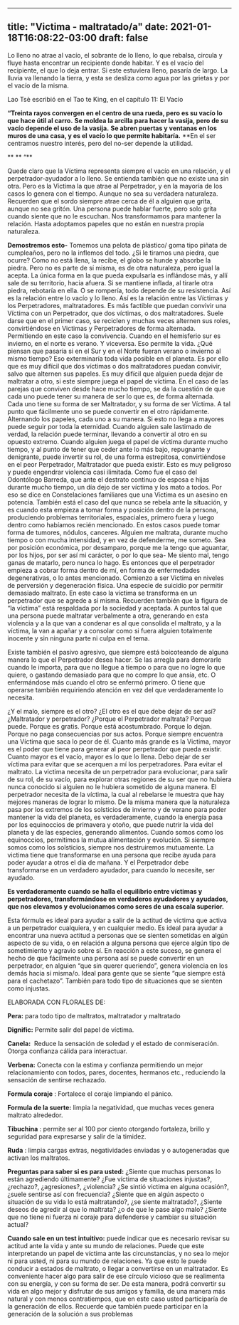 
---
title: "Victima - maltratado/a"
date: 2021-01-18T16:08:22-03:00
draft: false
--- 
        

 



Lo lleno no atrae al vacío, el
 sobrante de lo lleno, lo que rebalsa, circula y fluye hasta encontrar un
 recipiente donde habitar. Y es el vacío del recipiente, el que lo deja entrar.
 Si este estuviera lleno, pasaría de largo.
La lluvia va llenando la
 tierra, y esta se desliza como agua por las grietas y por el vacío de la misma.
 
Lao Tsè escribió en el Tao te
 King, en el capítulo 11: El Vacío
 
**“Treinta rayos
 convergen en el centro de una rueda, pero es su vacío lo que hace útil al
 carro.**
**Se moldea la
 arcilla para hacer la vasija, pero de su vacío depende el uso de la vasija.**
**Se abren puertas
 y ventanas en los muros de una casa, y es el vacío lo que permite habitaría.**
**En el ser
 centramos nuestro interés, pero del no-ser depende la utilidad.

** ** “**

Quede claro
 que la Víctima representa siempre el vacío en una relación, y el
 perpetrador-ayudador a lo lleno. Se entienda también que no existe una sin
 otra.
Pero es la
 Víctima la que atrae al Perpetrador, y en la mayoría de los casos lo genera con
 el tiempo. Aunque no sea su verdadera naturaleza.
Recuerden que
 el sordo siempre atrae cerca de él a alguien que grita, aunque no sea gritón.
 Una persona puede hablar fuerte, pero solo grita cuando siente que no le
 escuchan. 
Nos
 transformamos para mantener la relación. Hasta adoptamos papeles que no están
 en nuestra propia naturaleza.
 


**Demostremos esto-** 
 Tomemos una pelota de plástico/ goma tipo
 piñata de cumpleaños, pero no la inflemos del todo. ¿Si le tiramos una piedra,
 que ocurre? Como no está llena, la recibe, el globo se hunde y absorbe la
 piedra. Pero no es parte de sí misma, es de otra naturaleza, pero igual la
 acepta. La única forma en la que pueda expulsarla es inflándose más, y allí
 sale de su territorio, hacia afuera.
Si se
 mantiene inflada, al tirarle otra piedra, rebotaría en ella. O se rompería,
 todo depende de su resistencia. 
Así es la
 relación entre lo vacío y lo lleno.
Así es la
 relación entre las Víctimas y los Perpetradores, maltratadores.
Es más
 factible que puedan convivir una Víctima con un Perpetrador, que dos víctimas,
 o dos maltratadores.
Suele darse
 que en el primer caso, se reciclen y muchas veces alternen sus roles,
 convirtiéndose en Victimas y Perpetradores de forma alternada. Permitiendo en
 este caso la convivencia.
Cuando en el
 hemisferio sur es invierno, en el norte es verano. Y viceversa.
Eso permite
 la vida. 
¿Qué piensan
 que pasaría si en el Sur y en el Norte fueran verano o invierno al mismo
 tiempo? Eso exterminaría toda vida posible en el planeta. 
Es por ello
 que es muy difícil que dos víctimas o dos maltratadores puedan convivir, salvo
 que alternen sus papeles. 
Es muy
 difícil que alguien pueda dejar de maltratar a otro, si este siempre juega el
 papel de víctima.
En el caso de
 las parejas que conviven desde hace mucho tiempo, se da la cuestión de que cada
 uno puede tener su manera de ser lo que es, de forma alternada. Cada uno tiene
 su forma de ser Maltratador, y su forma de ser Víctima. A tal punto que
 fácilmente uno se puede convertir en el otro rápidamente. Alternando los
 papeles, cada uno a su manera. Si esto no llega a mayores puede seguir por toda
 la eternidad. Cuando alguien sale lastimado de verdad, la relación puede
 terminar, llevando a convertir al otro en su opuesto extremo.
Cuando alguien
 juega el papel de víctima durante mucho tiempo, y al punto de tener que ceder
 ante lo más bajo, repugnante y denigrante, puede invertir su rol, de una forma
 estrepitosa, convirtiéndose en el peor Perpetrador, Maltratador que pueda
 existir. Esto es muy peligroso y puede engendrar violencia casi ilimitada. Como
 fue el caso del Odontólogo Barreda, que ante el destrato continuo de esposa e
 hijas durante mucho tiempo, un día dejo de ser víctima y los mato a todos.
Por eso se
 dice en Constelaciones familiares que una Víctima es un asesino en potencia.
También está
 el caso del que nunca se rebela ante la situación, y es cuando esta empieza a
 tomar forma y posición dentro de la persona, produciendo problemas
 territoriales, espaciales, primero fuera y luego dentro como habíamos recién
 mencionado. En estos casos puede tomar forma de tumores, nódulos, canceres. 
Alguien me
 maltrata, durante mucho tiempo o con mucha intensidad, y en vez de defenderme,
 me someto. Sea por posición económica, por desamparo, porque me la tengo que
 aguantar, por los hijos, por ser así mi carácter, o por lo que sea- Me siento
 mal, tengo ganas de matarlo, pero nunca lo hago. Es entonces que el perpetrador
 empieza a cobrar forma dentro de mí, en forma de enfermedades degenerativas, o
 lo antes mencionado. Comienzo a ser Victima en niveles de perversión y
 degeneración física. Una especie de suicidio por permitir demasiado maltrato.
 En este caso la víctima se transforma en un perpetrador que se agrede a sí
 misma.
Recuerden
 también que la figura de “la víctima” está respaldada por la sociedad y
 aceptada. A puntos tal que una persona puede maltratar verbalmente a otra,
 generando en esta violencia y a la que van a condenar es al que consolida el
 maltrato, y a la víctima, la van a apañar y a consolar como si fuera alguien
 totalmente inocente y sin ninguna parte ni culpa en el tema.
 
Existe
 también el pasivo agresivo, que siempre está boicoteando de alguna manera lo
 que el Perpetrador desea hacer. Se las arregla para demorarle cuando le
 importa, para que no llegue a tiempo o para que no logre lo que quiere, o
 gastando demasiado para que no compre lo que ansía, etc. O enfermándose más
 cuando el otro se enfermó primero. O tiene que operarse también requiriendo
 atención en vez del que verdaderamente lo necesita.
 
¿Y el malo,
 siempre es el otro? ¿El otro es el que debe dejar de ser así? ¿Maltratador y
 perpetrador?
¿Porque el
 Perpetrador maltrata?
Porque puede.
 Porque es gratis. Porque está acostumbrado. Porque lo dejan. Porque no paga
 consecuencias por sus actos. Porque siempre encuentra una Víctima que saca lo
 peor de él.
Cuanto más
 grande es la Victima, mayor es el poder que tiene para generar al peor
 perpetrador que pueda existir.
Cuanto mayor
 es el vacío, mayor es lo que lo llena.
Debo dejar de
 ser víctima para evitar que se acerquen a mí los perpetradores. Para evitar el
 maltrato.
La victima
 necesita de un perpetrador para evolucionar, para salir de su rol, de su vacío,
 para explorar otras regiones de su ser que no hubiera nunca conocido si alguien
 no le hubiera sometido de alguna manera.
El
 perpetrador necesita de la víctima, la cual al rebelarse le muestra que hay
 mejores maneras de lograr lo mismo.
De la misma
 manera que la naturaleza pasa por los extremos de los solsticios de invierno y
 de verano para poder mantener la vida del planeta, es verdaderamente, cuando la
 energía pasa por los equinoccios de primavera y otoño, que puede nutrir la vida
 del planeta y de las especies, generando alimentos.
Cuando somos
 como los equinoccios, permitimos la mutua alimentación y evolución. Si siempre
 somos como los solsticios, siempre nos destruiremos mutuamente.
La victima
 tiene que transformarse en una persona que recibe ayuda para poder ayudar a
 otros el día de mañana.
Y el
 Perpetrador debe transformarse en un verdadero ayudador, para cuando lo
 necesite, ser ayudado.
 
**Es verdaderamente cuando se halla el equilibrio entre víctimas
 y perpetradores, transformándose en verdaderos ayudadores y ayudados, que nos
 elevamos y evolucionamos como seres de una escala superior.**
 
Esta fórmula es ideal para
 ayudar a salir de la actitud de victima que activa a un perpetrador cualquiera,
 y en cualquier medio.
Es
 ideal para ayudar a encontrar una nueva actitud a personas que se sienten
 sometidas en algún aspecto de su vida, o en relación a alguna persona que
 ejerce algún tipo de sometimiento y agravio sobre sí.
En
 reacción a este suceso, se genera el hecho de que fácilmente una persona así se
 puede convertir en un perpetrador, en alguien “que sin querer queriendo”,
 genera violencia en los demás hacia sí misma/o.
Ideal
 para gente que se siente “que siempre está para el cachetazo”.
También
 para todo tipo de situaciones que se sienten como injustas.
 


ELABORADA CON FLORALES DE: 


**Pera:**  para
 todo tipo de maltratos, maltratador y maltratado


**Dignific:**  Permite
 salir del papel de víctima.


**Canela:**   Reduce
 la sensación de soledad y el estado de conmiseración. Otorga confianza cálida
 para interactuar.


**Verbena:**  Conecta
 con la estima y confianza permitiendo un mejor relacionamiento con todos,
 pares, docentes, hermanos etc., reduciendo la sensación de sentirse rechazado.


**Formula coraje** :
 Fortalece el coraje limpiando el pánico.


**Formula de la suerte:**  limpia
 la negatividad, que muchas veces genera maltrato alrededor.


**Tibuchina** :
 permite ser al 100 por ciento otorgando fortaleza, brillo y seguridad para
 expresarse y salir de la timidez.


**Ruda** :
 limpia cargas extras, negatividades enviadas y o autogeneradas que activan los
 maltratos.
 
**Preguntas
 para saber si es para usted:**
¿Siente que muchas personas lo
 están agrediendo últimamente?
¿Fue víctima de situaciones
 injustas?, ¿rechazo?, ¿agresiones?, ¿violencia?
¿Se sintió victima en alguna
 ocasión?, ¿suele sentirse así con frecuencia?
¿Siente que en algún aspecto o
 situación de su vida lo está maltratando?, ¿se siente maltratado?,
¿Siente deseos de agredir al
 que lo maltrata? ¿o de que le pase algo malo?
¿Siente que no tiene ni fuerza
 ni coraje para defenderse y cambiar su situación actual?

**Cuando
 sale en un test intuitivo:** puede indicar que es necesario revisar su
 actitud ante la vida y ante su mundo de relaciones. Puede que este
 interpretando un papel de víctima ante las circunstancias, y no sea lo mejor ni
 para usted, ni para su mundo de relaciones.
Ya que esto le puede conducir a estados de maltrato, o llegar a
 convertirse en un maltratador.
Es conveniente hacer algo para
 salir de ese círculo vicioso que se realimenta con su energía, y con su forma
 de ser. De esta manera, podrá convertir su vida en algo mejor y disfrutar de
 sus amigos y familia, de una manera más natural y con menos contratiempos, que
 en este caso usted participaría de la generación de ellos.
Recuerde que también puede
 participar en la generación de la solución a sus problemas




 
